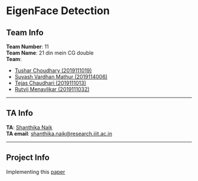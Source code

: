 # EigenFace Detection

## Team Info

**Team Number**: 11<br>
**Team Name**: 21 din mein CG double<br>
**Team**:
- [Tushar Choudhary (2019111019)](https://github.com/tusharc31)
- [Suyash Vardhan Mathur (2019114006)](https://github.com/MSurfer20)
- [Tejas Chaudhari (2019111013)](https://github.com/tejas-1111)
- [Rutvij Menavlikar (2019111032)](https://github.com/Rutvij-1)

---

## TA Info

**TA**: [Shanthika Naik](https://github.com/Shanthika)<br>
**TA email**: shanthika.naik@research.iiit.ac.in

---

## Project Info

Implementing this [paper](https://sites.cs.ucsb.edu/~mturk/Papers/mturk-CVPR91.pdf)
